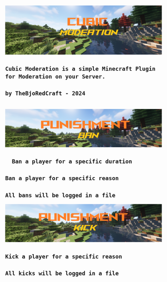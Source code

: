 ![Cubic Moderation](img/bannermain.png "Cubic Moderation")

## `Cubic Moderation is a simple Minecraft Plugin for Moderation on your Server.`
## `by TheBjoRedCraft - 2024`
#
#
![Cubic Moderation](img/bannerban.png "Cubic Moderation")
## `  Ban a player for a specific duration`
## `Ban a player for a specific reason`
## `All bans will be logged in a file`
![Cubic Moderation](img/bannerkick.png "Cubic Moderation")
## `Kick a player for a specific reason`
## `All kicks will be logged in a file` 
